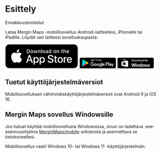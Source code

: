 # **Esittely**

Ennakkovalmistelut

Lataa Mergin Maps -mobiilisovellus Android-laitteellesi, iPhonelle tai iPadille. Löydät sen laitteesi sovelluskaupasta:

<a href="https://apps.apple.com/us/app/input/id1478603559?ls=1" target="_blank" rel="noopener noreferrer"> <img src="img/app_store_badge_black.svg" alt="Download on the App Store"/> </a><a href="https://play.google.com/store/apps/details?id=uk.co.lutraconsulting" target="_blank" rel="noopener noreferrer"> <img src="img/google-play-badge.png" alt="Get it on Google Play" width="120"/> </a><a href="https://github.com/MerginMaps/mobile/releases/latest" target="_blank" rel="noopener noreferrer"> <img src="img/app_download_windows.png" alt="Available on Windows" width="120"/> </a>

## **Tuetut käyttöjärjestelmäversiot**

Mobiilisovelluksen vähimmäiskäyttöjärjestelmäversiot ovat Android 9 ja iOS 16.

## **Mergin Maps sovellus Windowsille**

Jos haluat käyttää mobiilisovellusta Windowsissa, sinun on ladattava .exe-asennusohjelma [MerginMaps/mobile](https://github.com/MerginMaps/mobile/releases/tag/2025.5.0)-arkistosta ja asennettava se tietokoneellesi.

Mobiilisovellus vaatii Windows 10- tai Windows 11 -käyttöjärjestelmän.